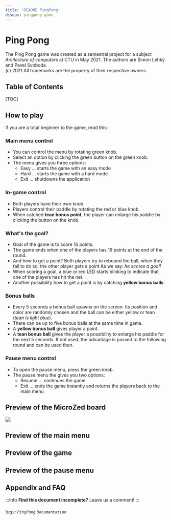 ```yaml
---
title: 'README PingPong'
disqus: pingpong game
---
```

# Ping Pong

The Ping Pong game was created as a semestral project for a subject *Arcitecture of computers* at CTU in May 2021.
The authors are Šimon Lehký and Pavel Svoboda.  
(c) 2021 All trademarks are the property of their respective owners.

## Table of Contents

[TOC]

## How to play

If you are a total beginner to the game, read this:

### Main menu control
* You can control the menu by rotating green knob.
* Select an option by clicking the green button on the green knob.
* The menu gives you three options:
    * Easy ... starts the game with an easy mode
    * Hard ... starts the game with a hard mode
    * Exit ... shutdowns the application

### In-game control
* Both players have their own knob.
* Players control their paddle by rotating the red or blue knob.
* When catched **tean bonus point**, the player can enlarge his paddle by clicking the button on the knob.

### What's the goal?
* Goal of the game is to score 16 points.
* The game ends when one of the players has 16 points at the end of the round.
* And how to get a point? Both players try to rebound the ball, when they fail to do so, the other player gets a point As we say: *he scores a goal!*
* When scoring a goal, a blue or red LED starts blinking to indicate that one of the players has hit the net.
* Another possibility how to get a point is by catching **yellow bonus balls**.

### Bonus balls
* Every 5 seconds a bonus ball spawns on the screen. Its position and color are randomly chosen and the ball can be either yellow or tean (*tean is light blue*).
* There can be up to five bonus balls at the same time in game.
* A **yellow bonus ball** gives player a point.
* A **tean bonus ball** gives the player a possibility to enlarge his paddle for the next 5 seconds. If not used, the advantage is passed to the following round and can be used then.

### Pause menu control
* To open the pause menu, press the green knob.
* The pause menu the gives you two options:
    * Resume ... continues the game
    * Exit ... ends the game instantly and returns the players back to the main menu


## Preview of the MicroZed board

![](https://i.imgur.com/qwI8ZB1.png)

## Preview of the main menu



## Preview of the game



## Preview of the pause menu



## Appendix and FAQ

:::info
**Find this document incomplete?** Leave us a comment!
:::

###### tags: `PingPong` `Documentation`


